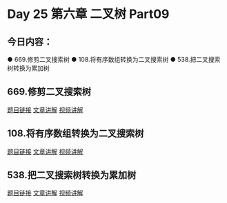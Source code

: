 # Day 25 第六章 二叉树 Part09

## 今日内容：

● 669.修剪二叉搜索树
● 108.将有序数组转换为二叉搜索树
● 538.把二叉搜索树转换为累加树

## 669.修剪二叉搜索树
[题目链接]()
[文章讲解]()
[视频讲解]()

## 108.将有序数组转换为二叉搜索树
[题目链接]()
[文章讲解]()
[视频讲解]()

## 538.把二叉搜索树转换为累加树
[题目链接]()
[文章讲解]()
[视频讲解]()
